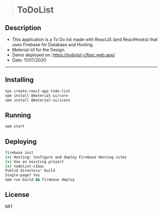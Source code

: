 > # ToDoList

## Description

- This application is a To Do list made with ReactJS (and ReactHooks) that uses Firebase for Database and Hosting.
- Meterial-UI for the Design.
- Demo deployed on: https://todolist-c1bac.web.app/
- Date: 11/07/2020

---

## Installing

```sh
npx create-react-app todo-list
npm install @material-ui/core
npm install @material-ui/icons
```

## Running

```sh
npm start
```

## Deploying

```sh
firebase init
(x) Hosting: Configure and deploy Firebase Hosting sites
(x) Use an existing project
(x) todolist-c1bac
Publid directory? build
Single-page? Yes
npm run build && firebase deploy
```

## License

MIT
